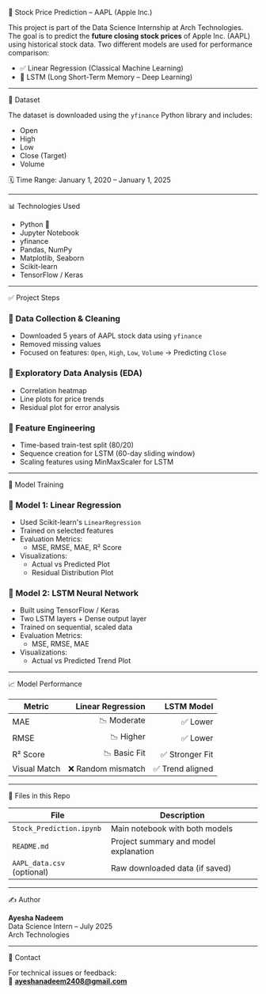 🚀 Stock Price Prediction – AAPL (Apple Inc.)

This project is part of the Data Science Internship at Arch Technologies. The goal is to predict the **future closing stock prices** of Apple Inc. (AAPL) using historical stock data. Two different models are used for performance comparison:

- ✅ Linear Regression (Classical Machine Learning)
- 🔁 LSTM (Long Short-Term Memory – Deep Learning)

---

📁 Dataset

The dataset is downloaded using the `yfinance` Python library and includes:

- Open  
- High  
- Low  
- Close (Target)  
- Volume  

🗓️ Time Range: January 1, 2020 – January 1, 2025

---

📊 Technologies Used

- Python 🐍  
- Jupyter Notebook  
- yfinance  
- Pandas, NumPy  
- Matplotlib, Seaborn  
- Scikit-learn  
- TensorFlow / Keras  

---

✅ Project Steps

### 🔹 Data Collection & Cleaning

- Downloaded 5 years of AAPL stock data using `yfinance`
- Removed missing values
- Focused on features: `Open`, `High`, `Low`, `Volume` → Predicting `Close`

### 🔹 Exploratory Data Analysis (EDA)

- Correlation heatmap  
- Line plots for price trends  
- Residual plot for error analysis  

### 🔹 Feature Engineering

- Time-based train-test split (80/20)
- Sequence creation for LSTM (60-day sliding window)
- Scaling features using MinMaxScaler for LSTM

---

🧠 Model Training

### 📘 Model 1: Linear Regression

- Used Scikit-learn's `LinearRegression`
- Trained on selected features
- Evaluation Metrics:
  - MSE, RMSE, MAE, R² Score
- Visualizations:
  - Actual vs Predicted Plot
  - Residual Distribution Plot

### 📗 Model 2: LSTM Neural Network

- Built using TensorFlow / Keras
- Two LSTM layers + Dense output layer
- Trained on sequential, scaled data
- Evaluation Metrics:
  - MSE, RMSE, MAE
- Visualizations:
  - Actual vs Predicted Trend Plot

---

📈 Model Performance

| Metric       | Linear Regression | LSTM Model |
|--------------|------------------:|-----------:|
| MAE          | 📉 Moderate        | ✅ Lower   |
| RMSE         | 📉 Higher          | ✅ Lower   |
| R² Score     | 📉 Basic Fit       | ✅ Stronger Fit |
| Visual Match | ❌ Random mismatch | ✅ Trend aligned |

---

📂 Files in this Repo

| File                     | Description                                |
|--------------------------|--------------------------------------------|
| `Stock_Prediction.ipynb` | Main notebook with both models             |
| `README.md`              | Project summary and model explanation      |
| `AAPL_data.csv` (optional) | Raw downloaded data (if saved)             |

---

✍️ Author

**Ayesha Nadeem**  
Data Science Intern – July 2025  
Arch Technologies  

---

📧 Contact

For technical issues or feedback:  
📩 **ayeshanadeem2408@gmail.com**

